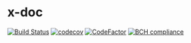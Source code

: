 # x-doc

[![Build Status](https://travis-ci.org/jittagornp/x-doc.svg?branch=master)](https://travis-ci.org/jittagornp/x-doc)
[![codecov](https://codecov.io/gh/jittagornp/x-doc/branch/master/graph/badge.svg)](https://codecov.io/gh/jittagornp/x-doc)
[![CodeFactor](https://www.codefactor.io/repository/github/jittagornp/x-doc/badge)](https://www.codefactor.io/repository/github/jittagornp/x-doc)
[![BCH compliance](https://bettercodehub.com/edge/badge/jittagornp/x-doc?branch=master)](https://bettercodehub.com/)
